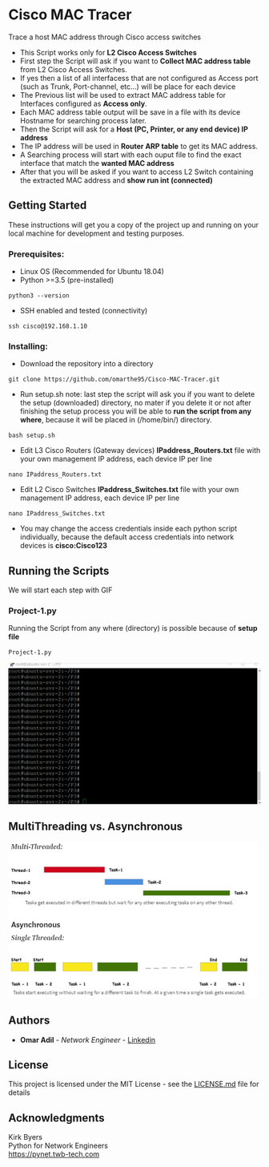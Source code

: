 # Cisco MAC Tracer
Trace a host MAC address through Cisco access switches

* This Script works only for **L2 Cisco Access Switches**
* First step the Script will ask if you want to **Collect MAC address table** from L2 Cisco Access Switches.
* If yes then a list of all interfacess that are not configured as Access port (such as Trunk, Port-channel, etc...) will be place for each device
* The Previous list will be used to extract MAC address table for Interfaces configured as **Access only**.
* Each MAC address table output will be save in a file with its device Hostname for searching process later.
* Then the Script will ask for a **Host (PC, Printer, or any end device) IP address**
* The IP address will be used in **Router ARP table** to get its MAC address.
* A Searching process will start with each ouput file to find the exact interface that match the **wanted MAC address**
* After that you will be asked if you want to access L2 Switch containing the extracted MAC address and **show run int (connected)**


## Getting Started

These instructions will get you a copy of the project up and running on your local machine for development and testing purposes.



### Prerequisites:

* Linux OS (Recommended for Ubuntu 18.04)
* Python >=3.5 (pre-installed)
```
python3 --version
```

     
* SSH enabled and tested (connectivity)
```
ssh cisco@192.168.1.10
```

     
     
### Installing:

* Download the repository into a directory
```
git clone https://github.com/omarthe95/Cisco-MAC-Tracer.git
```

* Run setup.sh
note: last step the script will ask you if you want to delete the setup (downloaded) directory, 
no mater if you delete it or not after finishing the setup process you will be able to **run the script from any where**, because it will be placed in (/home/bin/) directory.
```
bash setup.sh
```

* Edit L3 Cisco Routers (Gateway devices) **IPaddress_Routers.txt** file with your own management IP address, each device IP per line
```
nano IPaddress_Routers.txt
```

* Edit L2 Cisco Switches **IPaddress_Switches.txt** file with your own management IP address, each device IP per line
```
nano IPaddress_Switches.txt
```
* You may change the access credentials inside each python script individually, because the default access credentials into network devices is **cisco:Cisco123**




## Running the Scripts

We will start each step with GIF 



### Project-1.py

Running the Script from any where (directory) is possible because of **setup file**

```
Project-1.py
```
<img src="https://github.com/omarthe95/Resources/blob/master/Sequential.gif">



## MultiThreading vs. Asynchronous
<img src="https://github.com/omarthe95/Resources/blob/master/vs1.png" width="500" height="312">





## Authors

* **Omar Adil** - *Network Engineer* - [Linkedin](https://www.linkedin.com/in/omar-adil-67218a134/)



## License

This project is licensed under the MIT License - see the [LICENSE.md](LICENSE.md) file for details


## Acknowledgments

Kirk Byers  
Python for Network Engineers  
https://pynet.twb-tech.com  

